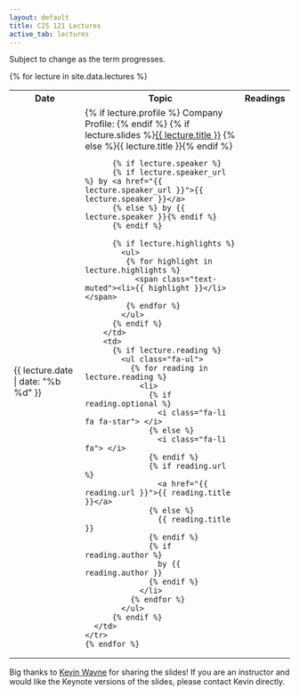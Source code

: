 ```yaml
---
layout: default
title: CIS 121 Lectures
active_tab: lectures
---
```


Subject to change as the term progresses.

<table class="table table-striped">
  <tbody>
    <tr>
      <th>Date</th>
      <th>Topic</th>
      <th>Readings</th>
    </tr>
    {% for lecture in site.data.lectures %}
      <tr>
        <td>{{ lecture.date | date: "%b %d" }}</td>
        <td>
          {% if lecture.profile %}
          Company Profile:
          {% endif %}
          {% if lecture.slides %}<a href="{{ lecture.slides }}">{{ lecture.title }}</a>
          {% else %}{{ lecture.title }}{% endif %}

          {% if lecture.speaker %}
          {% if lecture.speaker_url %} by <a href="{{ lecture.speaker_url }}">{{ lecture.speaker }}</a>
          {% else %} by {{ lecture.speaker }}{% endif %}
          {% endif %}

          {% if lecture.highlights %}
            <ul>
             {% for highlight in lecture.highlights %}
               <span class="text-muted"><li>{{ highlight }}</li></span>
             {% endfor %}
            </ul>
          {% endif %}
        </td>
        <td>
          {% if lecture.reading %}
            <ul class="fa-ul">
              {% for reading in lecture.reading %}
                <li>
                  {% if reading.optional %}
                    <i class="fa-li fa fa-star"> </i>
                  {% else %}
                    <i class="fa-li fa"> </i>
                  {% endif %}
                  {% if reading.url %}
                    <a href="{{ reading.url }}">{{ reading.title }}</a>
                  {% else %}
                    {{ reading.title }}
                  {% endif %}
                  {% if reading.author %}
                    by {{ reading.author }}
                  {% endif %}
                </li>
              {% endfor %}
            </ul>
          {% endif %}
      </td>
    </tr>
    {% endfor %}
  </tbody>
</table>

Big thanks to [Kevin Wayne](http://www.cs.princeton.edu/~wayne/contact/) for sharing the slides!  If you are an instructor and would like the Keynote versions of the slides, please contact Kevin directly.

